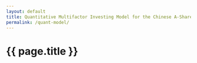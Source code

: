 ```yaml
---
layout: default
title: Quantitative Multifactor Investing Model for the Chinese A-Share Stock Market
permalink: /quant-model/
---
```


# {{ page.title }}
